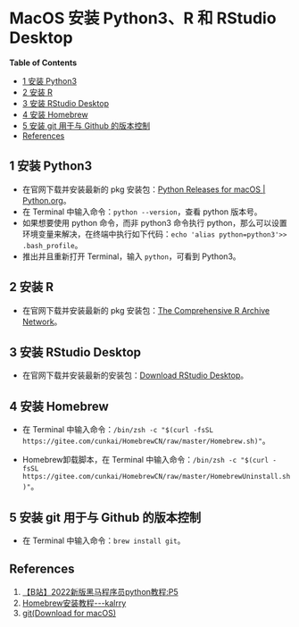 # MacOS 安装 Python3、R 和 RStudio Desktop

**Table of Contents**

- [1 安装 Python3](#1-安装-python3)
- [2 安装 R](#2-安装-r)
- [3 安装 RStudio Desktop](#3-安装-rstudio-desktop)
- [4 安装 Homebrew](#4-安装-homebrew)
- [5 安装 git 用于与 Github 的版本控制](#5-安装-git-用于与-github-的版本控制)
- [References](#references)

## 1 安装 Python3

- 在官网下载并安装最新的 pkg 安装包：[Python Releases for macOS | Python.org](https://www.python.org/downloads/macos/)。
- 在 Terminal 中输入命令：`python --version`，查看 python 版本号。
- 如果想要使用 python 命令，而非 python3 命令执行 python，那么可以设置环境变量来解决，在终端中执行如下代码：`echo 'alias python=python3'>> .bash_profile`。
- 推出并且重新打开 Terminal，输入 `python`，可看到 Python3。

## 2 安装 R

- 在官网下载并安装最新的 pkg 安装包：[The Comprehensive R Archive Network](https://mirrors.tuna.tsinghua.edu.cn/CRAN/)。

## 3 安装 RStudio Desktop

- 在官网下载并安装最新的安装包：[Download RStudio Desktop](https://posit.co/download/rstudio-desktop/)。

## 4 安装 Homebrew

- 在 Terminal 中输入命令：`/bin/zsh -c "$(curl -fsSL https://gitee.com/cunkai/HomebrewCN/raw/master/Homebrew.sh)"`。

- Homebrew卸载脚本，在 Terminal 中输入命令：`/bin/zsh -c "$(curl -fsSL https://gitee.com/cunkai/HomebrewCN/raw/master/HomebrewUninstall.sh)"`。

## 5 安装 git 用于与 Github 的版本控制

- 在 Terminal 中输入命令：`brew install git`。

## References

1. [【B站】2022新版黑马程序员python教程:P5](https://www.bilibili.com/video/BV1qW4y1a7fU?p=5&vd_source=fa22bae99c47db3f7bc43573bd9b3ed3)
2. [Homebrew安装教程---kalrry](https://juejin.cn/post/7085362350840086536)
3. [git(Download for macOS)](https://git-scm.com/download/mac)
